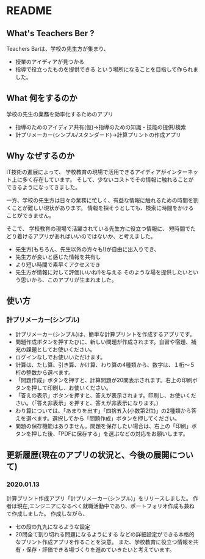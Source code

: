 # README

## What's Teachers Ber ?
Teachers Barは、学校の先生方が集まり、
- 授業のアイディアが見つかる
- 指導で役立ったものを提供できる
という場所になることを目指して作られました。


## What 何をするのか
学校の先生の業務を効率化するためのアプリ
- 指導のためのアイディア共有(仮)->指導のための知識・技能の提供/検索
- 計プリメーカー(シンプル/スタンダード)->計算プリントの作成アプリ


## Why なぜするのか
IT技術の進展によって、
学校教育の現場で活用できるアイディアがインターネット上に多く存在しています。
そして、少ないコストでその情報に触れることができるようになってきました。

一方、学校の先生方は日々の業務に忙しく、有益な情報に触れるための時間を割くことが難しい現状があります。
情報を探そうとしても、検索に時間をかけることができません。

そこで、
学校教育の現場で活躍されている先生方に役立つ情報に、
短時間でたどり着けるアプリがあればいいのではないか、と考えました。

- 先生方(もちろん、先生以外の方々も!)が自由に出入りでき、
- 先生方が良いと感じた情報を共有し
- より短い時間で素早くアクセスでき
- 先生方が情報に対して評価(いいね!)を与える
そのような場を提供したいという思いから、このアプリが生まれました。

## 使い方
### 計プリメーカー(シンプル)
- 計プリメーカー(シンプル)は、簡単な計算プリントを作成するアプリです。
- 問題作成ボタンを押すたびに、新しい問題が作成されます。自習や宿題、補充の課題としてお使いください。
- ログインなしでお使いいただけます。
- 計算は、たし算、引き算、かけ算、わり算の4種類から、数字は、１桁〜５桁の整数から選べます。
- 「問題作成」ボタンを押すと、計算問題が20問表示されます。右上の印刷ボタンを押して印刷し、お使いください。
- 「答えの表示」ボタンを押すと、答えが表示されます。印刷し、お使いください。（「答え非表示」を押すと、答えが非表示になります。）
- わり算については、「あまりを出す」「四捨五入(小数第2位)」の2種類から答えを選べます。選択してから「問題作成」ボタンを押してください。
- 問題の保存機能はありません。問題を保存したい場合は、右上の「印刷」ボタンを押した後、「PDFに保存する」を選ぶなどの対応をお願いします。

## 更新履歴(現在のアプリの状況と、今後の展開について)

### 2020.01.13 
 計算プリント作成アプリ「計プリメーカー(シンプル)」をリリースしました。
 作者は現在,エンジニアになるべく就職活動中であり、ポートフォリオ作成も兼ねて作成しました。
 作成しながら、
 - 七の段の九九になるような設定
 - 20問全て割り切れる問題になるようにする
 などの詳細設定ができる本格的なプリント作成アプリを作ることを決意。
 また、学校教育に役立つ情報を共有・保存・評価できる場づくりを進めていきたいと考えています。



